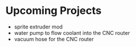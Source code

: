 # Upcoming Projects

- sprite extruder mod
- water pump to flow coolant into the CNC router
- vacuum hose for the CNC router

